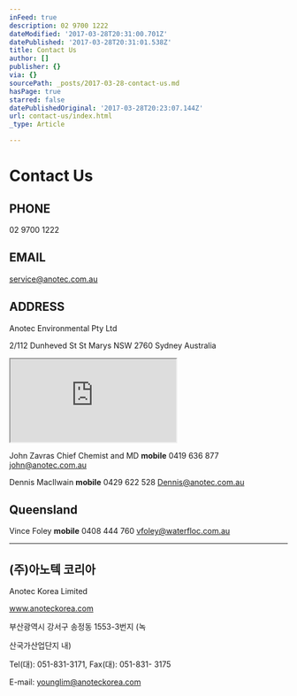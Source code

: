 ```yaml
---
inFeed: true
description: 02 9700 1222
dateModified: '2017-03-28T20:31:00.701Z'
datePublished: '2017-03-28T20:31:01.538Z'
title: Contact Us
author: []
publisher: {}
via: {}
sourcePath: _posts/2017-03-28-contact-us.md
hasPage: true
starred: false
datePublishedOriginal: '2017-03-28T20:23:07.144Z'
url: contact-us/index.html
_type: Article

---
```

# **Contact Us**

## PHONE

02 9700 1222

## EMAIL

service@anotec.com.au

## ADDRESS

Anotec Environmental Pty Ltd

2/112 Dunheved St St Marys NSW 2760 Sydney Australia

<iframe src="https://the-grid.github.io/ed-location/?latitude=-33.745523&amp;longitude=150.77213&amp;zoom=16&amp;address=112%20Dunheved%20Circuit%2C%20St%20Marys%2C%20New%20South%20Wales%202760%2C%20Australia" style=""></iframe>

John Zavras Chief Chemist and MD **mobile** 0419 636 877 john@anotec.com.au

Dennis MacIlwain **mobile** 0429 622 528 Dennis@anotec.com.au

## Queensland

Vince Foley **mobile** 0408 444 760 vfoley@waterfloc.com.au

---

## (주)아노텍 코리아

Anotec Korea Limited

www.anoteckorea.com

부산광역시 강서구 송정동 1553-3번지 (녹

산국가산업단지 내)

Tel(대): 051-831-3171, Fax(대): 051-831- 3175

E-mail: younglim@anoteckorea.com